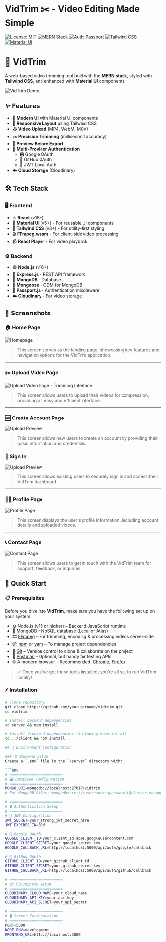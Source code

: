 # VidTrim ✂️ - Video Editing Made Simple

[![License: MIT](https://img.shields.io/badge/License-MIT-yellow.svg)](https://opensource.org/licenses/MIT)
[![MERN Stack](https://img.shields.io/badge/Stack-MERN-61DAFB?logo=react&logoColor=white)](https://www.mongodb.com/mern-stack)
[![Auth: Passport](https://img.shields.io/badge/Auth-Passport-34E27A?logo=passport&logoColor=white)](https://www.passportjs.org)
[![Tailwind CSS](https://img.shields.io/badge/Style-Tailwind_CSS-38B2AC?logo=tailwind-css&logoColor=white)](https://tailwindcss.com)
[![Material UI](https://img.shields.io/badge/Components-Material_UI-0081CB?logo=mui&logoColor=white)](https://mui.com)


# 🎥 VidTrim

A web-based video trimming tool built with the **MERN stack**, styled with **Tailwind CSS**, and enhanced with **Material UI** components.


![VidTrim Demo](demo.gif) <!-- Replace with actual demo file -->

## ✨ Features
- 🎨 **Modern UI** with Material UI components
- 📱 **Responsive Layout** using Tailwind CSS
- 📤 **Video Upload** (MP4, WebM, MOV)
- ✂️ **Precision Trimming** (millisecond accuracy)
- 👀 **Preview Before Export**
- 🔐 **Multi-Provider Authentication**
  - 🅶 Google OAuth
  - 🐙 GitHub OAuth
  - 🔑 JWT Local Auth
- ☁️ **Cloud Storage** (Cloudinary)

## 🛠️ Tech Stack
### 🖥️ Frontend
- ⚛️ **React** (v18+)
- 🧩 **Material UI** (v5+) - For reusable UI components
- 🎀 **Tailwind CSS** (v3+) - For utility-first styling
- 🎬 **FFmpeg.wasm** - For client-side video processing
- 📹 **React Player** - For video playback

### ⚙️ Backend
- 🟢 **Node.js** (v16+)
- 🚂 **Express.js** - REST API framework
- 🍃 **MongoDB** - Database
- 🐫 **Mongoose** - ODM for MongoDB
- 🔐 **Passport.js** - Authentication middleware
- ☁️ **Cloudinary** - For video storage

## 📸 Screenshots

### 🏠 Home Page
![Homepage](https://github.com/ChandraShekharSaini/ChandraShekharSaini/blob/main/Home_Page.gif)

> This screen serves as the landing page, showcasing key features and navigation options for the VidTrim application.

---

### ✂️ Upload Video Page

![Upload Video Page - Trimming Interface](https://github.com/ChandraShekharSaini/ChandraShekharSaini/blob/main/Compress-Video-Page.jpg)

> This screen allows users to upload their videos for compression, providing an easy and efficient interface.

---

### 🆕 Create Account Page
![Upload Preview](https://github.com/ChandraShekharSaini/ChandraShekharSaini/blob/main/Sign-up.jpg)

> This screen allows new users to create an account by providing their basic information and credentials.


### 🔐 Sign In
![Upload Preview](https://github.com/ChandraShekharSaini/ChandraShekharSaini/blob/main/Sign-in.jpg)

> This screen allows existing users to securely sign in and access their VidTrim dashboard.

---

### 🙍‍♂️ Profile Page

![Profile Page](https://github.com/ChandraShekharSaini/ChandraShekharSaini/blob/main/Profile.jpg)

> This screen displays the user's profile information, including account details and uploaded videos.

---

### 📞 Contact Page

![Contact Page](https://github.com/ChandraShekharSaini/ChandraShekharSaini/blob/main/Contact.jpg)

> This screen allows users to get in touch with the VidTrim team for support, feedback, or inquiries.




## 🚀 Quick Start

### 📋 Prerequisites

Before you dive into **VidTrim**, make sure you have the following set up on your system:

- ⚙️ [Node.js](https://nodejs.org/) (v16 or higher) – Backend JavaScript runtime
- 🍃 [MongoDB](https://www.mongodb.com/) – NoSQL database (Local or Atlas)
- 🎞️ [FFmpeg](https://ffmpeg.org/) – For trimming, encoding & processing videos server-side
- 📦 [npm](https://www.npmjs.com/) or [yarn](https://yarnpkg.com/) – To manage project dependencies
- 🧰 [Git](https://git-scm.com/) – Version control to clone & collaborate on the project
- 📮 [Postman](https://www.postman.com/) – Optional, but handy for testing APIs
- 🌐 A modern browser – Recommended: [Chrome](https://www.google.com/chrome/), [Firefox](https://www.mozilla.org/firefox/)

> ✅ Once you’ve got these tools installed, you’re all set to run VidTrim locally!



### ⚡ Installation
```bash
# Clone repository
git clone https://github.com/yourusername/vidtrim.git
cd vidtrim

# Install backend dependencies
cd server && npm install

# Install frontend dependencies (including Material UI)
cd ../client && npm install

## 🔧 Environment Configuration

### ⚙️ Backend Setup
Create a `.env` file in the `/server` directory with:

```env
# ========================
# 🗃️ Database Configuration
# ========================
MONGO_URI=mongodb://localhost:27017/vidtrim
# For MongoDB Atlas: mongodb+srv://<username>:<password>@cluster.mongodb.net/vidtrim

# ========================
# 🔒 Authentication Setup
# ========================
# 🔑 JWT Configuration
JWT_SECRET=your_strong_jwt_secret_here
JWT_EXPIRES_IN=30d

# 🔵 Google OAuth
GOOGLE_CLIENT_ID=your_client_id.apps.googleusercontent.com
GOOGLE_CLIENT_SECRET=your_google_secret_key
GOOGLE_CALLBACK_URL=http://localhost:5000/api/auth/google/callback

# 🐙 GitHub OAuth
GITHUB_CLIENT_ID=your_github_client_id
GITHUB_CLIENT_SECRET=your_github_secret_key
GITHUB_CALLBACK_URL=http://localhost:5000/api/auth/github/callback

# ========================
# 📦 Cloudinary Setup
# ========================
CLOUDINARY_CLOUD_NAME=your_cloud_name
CLOUDINARY_API_KEY=your_api_key
CLOUDINARY_API_SECRET=your_api_secret

# ========================
# 🖥️ Server Configuration
# ========================
PORT=5000
NODE_ENV=development
FRONTEND_URL=http://localhost:3000
